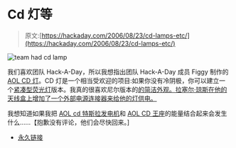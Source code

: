 # Cd 灯等

> 原文:[https://hackaday.com/2006/08/23/cd-lamps-etc/](https://hackaday.com/2006/08/23/cd-lamps-etc/)

![team had cd lamp](../Images/3c37afe8bc25e8148fe1d85b39d165f5.png)

我们喜欢团队 Hack-A-Day，所以我想指出团队 Hack-A-Day 成员 Figgy 制作的 [AOL CD 灯](http://www.teamhackaday.com/forum/viewtopic.php?t=1551)。CD 灯是一个相当受欢迎的项目:如果你没有冷阴极，你可以建立一个[紧凑型荧光灯](http://photocreations.ca/cd_lamp2/index.html)版本。我真的很喜欢尼尔版本的[的简洁外观。拉塞尔·琼斯在他的天线盒上增加了一个外部电源连接器来给他的灯供电。](http://neil.fraser.name/hardware/lamp/night.html?)

我想知道如果我把 [AOL cd 特斯拉发电机](http://phoenixnavigation.com/ptbc/articles/ptbc30.htm)和 [AOL CD 王座](http://stupidco.com/aol_throne_intro.html)的能量结合起来会发生什么……【抱歉没有评论，他们会尽快回来。]

*   [永久链接](http://www.teamhackaday.com/forum/viewtopic.php?t=1551)